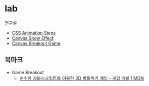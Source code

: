 # lab

연구실

- [CSS Animation Steps](https://vantamin.github.io/lab/css-animation-steps.html)
- [Canvas Snow Effect](https://vantamin.github.io/lab/canvas-snow-effect.html)
- [Canvas Breakout Game](https://vantamin.github.io/lab/canvas-breakout-game.html)

## 북마크

- Game Breakout
  - [순수한 자바스크립트를 이용한 2D 벽돌깨기 게임 - 게임 개발 | MDN](https://developer.mozilla.org/ko/docs/Games/Tutorials/2D_Breakout_game_pure_JavaScript)
